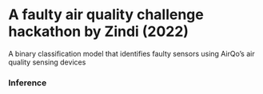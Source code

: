 # A faulty air quality challenge hackathon by Zindi (2022)
A binary classification model that identifies faulty sensors using AirQo’s air quality sensing devices

### **Inference**


